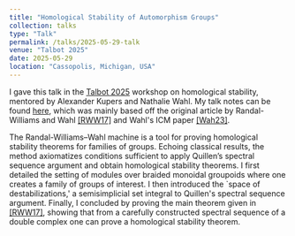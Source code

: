 ```yaml
---
title: "Homological Stability of Automorphism Groups"
collection: talks
type: "Talk"
permalink: /talks/2025-05-29-talk
venue: "Talbot 2025"
date: 2025-05-29
location: "Cassopolis, Michigan, USA"
---
```


I gave this talk in the <a href="https://sites.google.com/view/talbotworkshop/past-talbots/talbot-2025?authuser=0" target="_blank">Talbot 2025</a> workshop on homological stability, mentored by Alexander Kupers and Nathalie Wahl. My talk notes can be found [here](files/Talbot2025-TalkNotes.pdf), which was mainly based off the original article by Randal-Williams and Wahl <a href="https://web.math.ku.dk/~wahl/Autstability.pdf" target="_blank">[RWW17]</a> and Wahl's ICM paper <a href="https://web.math.ku.dk/~wahl/ICM22.pdf" target="_blank">[Wah23]</a>.

The Randal-Williams–Wahl machine is a tool for proving homological stability theorems for families of groups. Echoing classical results, the method axiomatizes conditions sufficient to apply Quillen’s spectral sequence argument and obtain homological stability theorems. I first detailed the setting of modules over braided monoidal groupoids where one creates a family of groups of interest. I then introduced the `space of destabilizations,' a semisimplicial set integral to Quillen's spectral sequence argument. Finally, I concluded by proving the main theorem given in <a href="https://web.math.ku.dk/~wahl/Autstability.pdf" target="_blank">[RWW17]</a>, showing that from a carefully constructed spectral sequence of a double complex one can prove a homological stability theorem.

